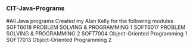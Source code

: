 ### CIT-Java-Programs


#All Java programs Created my Alan Kelly for the following modules 
  SOFT6018 PROBLEM SOLVING & PROGRAMMING 1
  SOFT6017 PROBLEM SOLVING & PROGRAMMING 2
  SOFT7004 Object-Oriented Programming 1
  SOFT7013 Object-Oriented Programming 2
  
